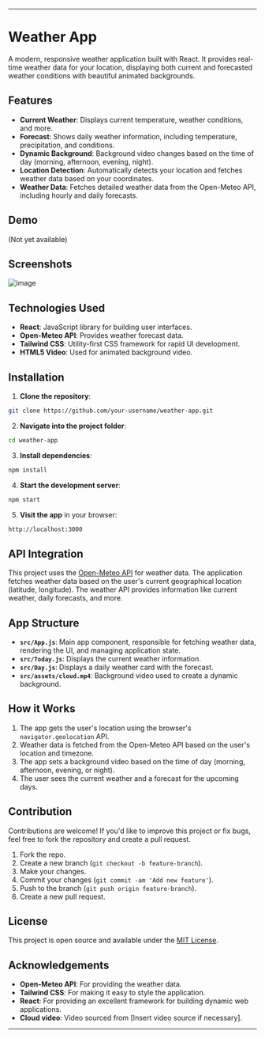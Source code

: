 
---

# Weather App

A modern, responsive weather application built with React. It provides real-time weather data for your location, displaying both current and forecasted weather conditions with beautiful animated backgrounds.

## Features

- **Current Weather**: Displays current temperature, weather conditions, and more.
- **Forecast**: Shows daily weather information, including temperature, precipitation, and conditions.
- **Dynamic Background**: Background video changes based on the time of day (morning, afternoon, evening, night).
- **Location Detection**: Automatically detects your location and fetches weather data based on your coordinates.
- **Weather Data**: Fetches detailed weather data from the Open-Meteo API, including hourly and daily forecasts.

## Demo

(Not yet available)

## Screenshots

![image](https://github.com/user-attachments/assets/da275d72-41b5-4ebb-9a4e-02b8be00ce7b)


## Technologies Used

- **React**: JavaScript library for building user interfaces.
- **Open-Meteo API**: Provides weather forecast data.
- **Tailwind CSS**: Utility-first CSS framework for rapid UI development.
- **HTML5 Video**: Used for animated background video.

## Installation

1. **Clone the repository**:

```bash
git clone https://github.com/your-username/weather-app.git
```

2. **Navigate into the project folder**:

```bash
cd weather-app
```

3. **Install dependencies**:

```bash
npm install
```

4. **Start the development server**:

```bash
npm start
```

5. **Visit the app** in your browser:

```bash
http://localhost:3000
```

## API Integration

This project uses the [Open-Meteo API](https://open-meteo.com/) for weather data. The application fetches weather data based on the user's current geographical location (latitude, longitude). The weather API provides information like current weather, daily forecasts, and more.

## App Structure

- **`src/App.js`**: Main app component, responsible for fetching weather data, rendering the UI, and managing application state.
- **`src/Today.js`**: Displays the current weather information.
- **`src/Day.js`**: Displays a daily weather card with the forecast.
- **`src/assets/cloud.mp4`**: Background video used to create a dynamic background.

## How it Works

1. The app gets the user's location using the browser's `navigator.geolocation` API.
2. Weather data is fetched from the Open-Meteo API based on the user's location and timezone.
3. The app sets a background video based on the time of day (morning, afternoon, evening, or night).
4. The user sees the current weather and a forecast for the upcoming days.

## Contribution

Contributions are welcome! If you'd like to improve this project or fix bugs, feel free to fork the repository and create a pull request.

1. Fork the repo.
2. Create a new branch (`git checkout -b feature-branch`).
3. Make your changes.
4. Commit your changes (`git commit -am 'Add new feature'`).
5. Push to the branch (`git push origin feature-branch`).
6. Create a new pull request.

## License

This project is open source and available under the [MIT License](LICENSE).

## Acknowledgements

- **Open-Meteo API**: For providing the weather data.
- **Tailwind CSS**: For making it easy to style the application.
- **React**: For providing an excellent framework for building dynamic web applications.
- **Cloud video**: Video sourced from [Insert video source if necessary].

---

